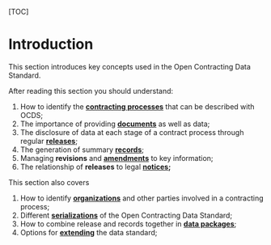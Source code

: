 [TOC]

# Introduction

<span class="lead">This section introduces key concepts used in the Open Contracting Data Standard.</span>

After reading this section you should understand:

1. How to identify the **[contracting processes](../definitions)** that can be described with OCDS;
1. The importance of providing **[documents](../components#documents)** as well as data;
1. The disclosure of data at each stage of a contract process through regular **[releases](../components#releases)**;
1. The generation of summary **[records](../components#records)**;
1. Managing **revisions** and **[amendments](../components#ammendments)** to key information;
1. The relationship of **releases** to legal **[notices](../components#notices);**

This section also covers

1. How to identify **[organizations](../identifiers#organizations)** and other parties involved in a contracting process;
1. Different **[serializations](../serlialization)** of the Open Contracting Data Standard;
1. How to combine release and records together in **[data packages](../components#packages)**;
1. Options for **[extending](../conformance_and_extensions)** the data standard;
